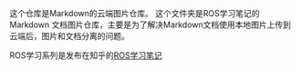 这个仓库是Markdown的云端图片仓库。
这个文件夹是ROS学习笔记的Markdown 文档图片仓库，主要是为了解决Markdown文档使用本地图片上传到云端后，图片和文档分离的问题。

ROS学习系列是发布在知乎的[ROS学习笔记](https://zhuanlan.zhihu.com/c_1144679860579500032)
